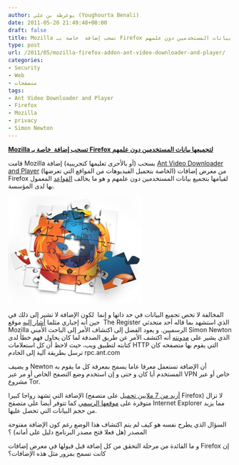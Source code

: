 ```yaml
---
author: يوغرطة بن علي (Youghourta Benali)
date: 2011-05-20 21:49:48+00:00
draft: false
title: Mozilla تسحب إضافة  خاصة بـ Firefox لتجميعها بيانات المستخدمين دون علمهم
type: post
url: /2011/05/mozilla-firefox-addon-ant-video-downloader-and-player/
categories:
- Security
- Web
- متصفحات
tags:
- Ant Video Downloader and Player
- Firefox
- Mozilla
- privacy
- Simon Newton
---
```


[**Mozilla تسحب إضافة  خاصة بـ Firefox لتجميعها بيانات المستخدمين دون علمهم**](https://www.it-scoop.com/2011/05/mozilla-firefox-addon-ant-video-downloader-and-player)


قامت Mozilla بسحب (أو بالأحرى تعليمها كتجريبية) إضافة [Ant Video Downloader and Player](https://addons.mozilla.org/fr/firefox/addon/video-downloader-player/) (الخاصة بتحميل الفيديوهات من المواقع التي تعرضها) من معرض إضافات Firefox لقيامها بتجميع بيانات المستخدمين دون علمهم و هو ما يخالف [القواعد](https://addons.mozilla.org/en-US/developers/docs/policies/submission) المعمول بها لدى المؤسسة.


[![](firefox-addons.jpg)
](https://www.it-scoop.com/2011/05/mozilla-firefox-addon-ant-video-downloader-and-player)


المخالفة لا تخص تجميع البيانات في حد ذاتها و إنما  لكون الإضافة لا تشير إلى ذلك في حين أنه إجباري مثلما [أشار إليه](http://www.theregister.co.uk/2011/05/20/firefox_addon_privacy_invasion/) موقع  The Register الذي استشهد بما قاله أحد متحدثي Mozilla الرسميين. و يعود الفضل إلى اكتشاف الأمر إلى الباحث الأمني Simon Newton الذي يشير على [مدونته](http://iwtf.net/2011/05/10/ant-video-downloader-firefox-addon-tracking-my-browsing/) أنه اكتشف الأمر عن طريق الصدفة لما كان يحاول فهم خطأ لدى كتابته لتطبيق ويب، حيث لاحظ أن كل استعلامات HTTP التي يقوم بها متصفحه كان ترسل بطريقة آلية إلى الخادم rpc.ant.com

و يضيف Newton أن الإضافة تستعمل معرفا عاما يسمح بمعرفة كل ما يقوم به المستخدم أيا كان و حتى و إن استخدم وضع التصفح الخاص أو مر عبر VPN خاص أو عبر مشروع Tor.

الإضافة التي تشهد رواجا كبيرا ([أزيد من 7 ملايين تحميل](https://addons.mozilla.org/en-US/statistics/addon/8174) على متصفح Firefox) لا تزال متوفرة على [موقعها الرسمي](http://www.ant.com/video-downloader) كما تتوفر أيضا على متصفح Internet Explorer مما يزيد من حجم البيانات التي تحصل عليها.

السؤال الذي يطرح نفسه هو كيف لم يتم اكتشاف هذا الوضع رغم كون الإضافة مفتوحة المصدر (هل فعلا فتح مصدر البرنامج دليل على أمانه) ؟

و ما الفائدة من مرحلة التحقق من كل إضافة قبل قبولها في معرض إضافات Firefox إن كانت تسمح بمرور مثل هذه الإضافات؟
